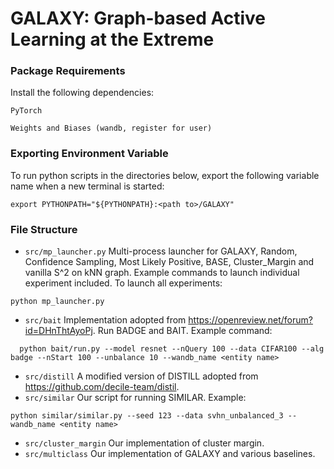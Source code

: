 # GALAXY: Graph-based Active Learning at the Extreme

### Package Requirements
Install the following dependencies:

```PyTorch```

```Weights and Biases (wandb, register for user)```

### Exporting Environment Variable
To run python scripts in the directories below, export the following variable name when a new terminal is started:
```
export PYTHONPATH="${PYTHONPATH}:<path to>/GALAXY"
```

### File Structure
* `src/mp_launcher.py`  Multi-process launcher for GALAXY, Random, Confidence Sampling, Most Likely Positive, BASE, Cluster_Margin and vanilla S^2 on kNN graph. Example commands to launch individual experiment included. To launch all experiments:
```
python mp_launcher.py
```
* `src/bait`   Implementation adopted from https://openreview.net/forum?id=DHnThtAyoPj. Run BADGE and BAIT. Example command:
```
  python bait/run.py --model resnet --nQuery 100 --data CIFAR100 --alg badge --nStart 100 --unbalance 10 --wandb_name <entity name>
```
* `src/distill` A modified version of DISTILL adopted from https://github.com/decile-team/distil.
* `src/similar` Our script for running SIMILAR. Example:
```
python similar/similar.py --seed 123 --data svhn_unbalanced_3 --wandb_name <entity name>
```
* `src/cluster_margin` Our implementation of cluster margin.
* `src/multiclass` Our implementation of GALAXY and various baselines.
